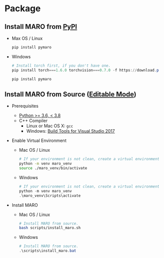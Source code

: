 # Package

## Install MARO from [PyPI](https://pypi.org/project/pymaro/#files)

- Max OS / Linux

  ```sh
  pip install pymaro
  ```

- Windows

  ```powershell
  # Install torch first, if you don't have one.
  pip install torch===1.6.0 torchvision===0.7.0 -f https://download.pytorch.org/whl/torch_stable.html

  pip install pymaro
  ```

## Install MARO from Source ([Editable Mode](https://pip.pypa.io/en/stable/reference/pip_install/#editable-installs))

- Prerequisites
  - [Python >= 3.6, < 3.8](https://www.python.org/downloads/)
  - C++ Compiler
    - Linux or Mac OS X: `gcc`
    - Windows: [Build Tools for Visual Studio 2017](https://visualstudio.microsoft.com/thank-you-downloading-visual-studio/?sku=BuildTools&rel=15)

- Enable Virtual Environment
  - Mac OS / Linux

    ```sh
    # If your environment is not clean, create a virtual environment firstly.
    python -m venv maro_venv
    source ./maro_venv/bin/activate
    ```

  - Windows

    ```powershell
    # If your environment is not clean, create a virtual environment firstly.
    python -m venv maro_venv
    .\maro_venv\Scripts\activate
    ```

- Install MARO

  - Mac OS / Linux

    ```sh
    # Install MARO from source.
    bash scripts/install_maro.sh
    ```

  - Windows

    ```powershell
    # Install MARO from source.
    .\scripts\install_maro.bat
    ```
